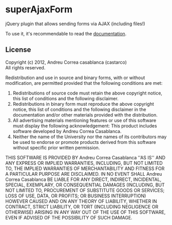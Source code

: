 superAjaxForm
=============

jQuery plugin that allows sending forms via AJAX (including files!)

To use it, it's recommendable to read the [documentation](https://github.com/Litipk/superAjaxForm/wiki/Documentation).

License
-------
Copyright (c) 2012, Andreu Correa casablanca (castarco)  
All rights reserved.

Redistribution and use in source and binary forms, with or without modification, are permitted provided that the following conditions are met:  

1. Redistributions of source code must retain the above copyright notice, this list of conditions and the following disclaimer.  
2. Redistributions in binary form must reproduce the above copyright notice, this list of conditions and the following disclaimer in the documentation and/or other materials provided with the distribution.  
3. All advertising materials mentioning features or use of this software must display the following acknowledgement: This product includes software developed by Andreu Correa Casablanca.  
4. Neither the name of the University nor the names of its contributors may be used to endorse or promote products derived from this software without specific prior written permission.  

THIS SOFTWARE IS PROVIDED BY Andreu Correa Casablanca ''AS IS'' AND ANY
EXPRESS OR IMPLIED WARRANTIES, INCLUDING, BUT NOT LIMITED TO, THE IMPLIED
WARRANTIES OF MERCHANTABILITY AND FITNESS FOR A PARTICULAR PURPOSE ARE
DISCLAIMED. IN NO EVENT SHALL Andreu Correa Casablanca BE LIABLE FOR ANY
DIRECT, INDIRECT, INCIDENTAL, SPECIAL, EXEMPLARY, OR CONSEQUENTIAL DAMAGES
(INCLUDING, BUT NOT LIMITED TO, PROCUREMENT OF SUBSTITUTE GOODS OR SERVICES;
LOSS OF USE, DATA, OR PROFITS; OR BUSINESS INTERRUPTION) HOWEVER CAUSED AND
ON ANY THEORY OF LIABILITY, WHETHER IN CONTRACT, STRICT LIABILITY, OR TORT
(INCLUDING NEGLIGENCE OR OTHERWISE) ARISING IN ANY WAY OUT OF THE USE OF THIS
SOFTWARE, EVEN IF ADVISED OF THE POSSIBILITY OF SUCH DAMAGE.  
